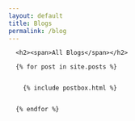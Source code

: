 ```yaml
---
layout: default
title: Blogs
permalink: /blog
---
```


<!-- Posts Index
================================================== -->
<section class="recent-posts">

  <div class="section-title">

      <h2><span>All Blogs</span></h2>

  </div>

  <div class="row listrecent">

      {% for post in site.posts %}


        {% include postbox.html %}


      {% endfor %}

  </div>

</section>



